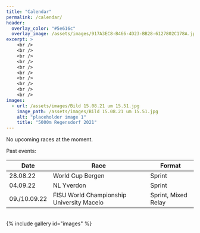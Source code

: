 ```yaml
---
title: "Calendar"
permalink: /calendar/
header:
  overlay_color: "#5e616c"
  overlay_image: /assets/images/917A3EC8-B466-4D23-BB28-6127802C178A.jpg
excerpt: >
    <br />
    <br />
    <br />
    <br />
    <br />
    <br />
    <br />
    <br />
    <br />
    <br />  
images:
  - url: /assets/images/Bild 15.08.21 um 15.51.jpg
    image_path: /assets/images/Bild 15.08.21 um 15.51.jpg
    alt: "placeholder image 1"
    title: "5000m Regensdorf 2021"
---
```

<style>
ul {
    list-style-type: none;
    margin-left: 5px;
}
</style>



No upcoming races at the moment. 

Past events:

| Date                    | Race                     | Format |
| ----------------------- | ------------------------ | ------ |
| 28.08.22 | World Cup Bergen          |    Sprint    |
| 04.09.22 | NL Yverdon         | Sprint       |
| 09./10.09.22 | FISU World Championship University Maceio          |   Sprint, Mixed Relay     |

<br />  
{% include gallery id="images" %}